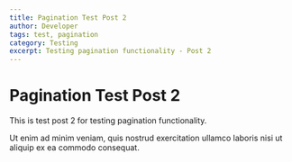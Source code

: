 ```yaml
---
title: Pagination Test Post 2
author: Developer
tags: test, pagination
category: Testing
excerpt: Testing pagination functionality - Post 2
---
```


# Pagination Test Post 2

This is test post 2 for testing pagination functionality.

Ut enim ad minim veniam, quis nostrud exercitation ullamco laboris nisi ut aliquip ex ea commodo consequat.